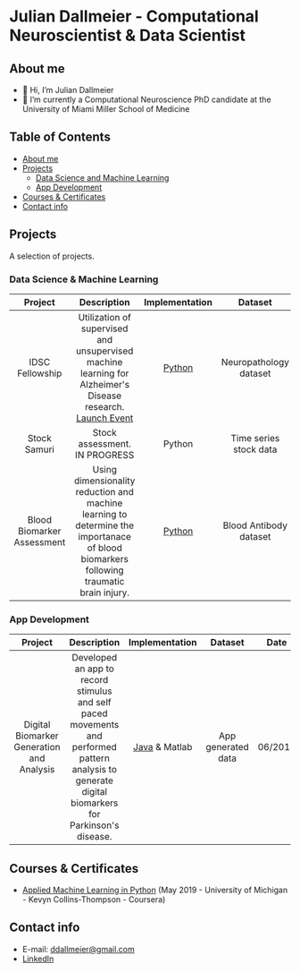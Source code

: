 # Julian Dallmeier - Computational Neuroscientist & Data Scientist 

## About me 
- 👋 Hi, I’m Julian Dallmeier 
- 🌱 I’m currently a Computational Neuroscience PhD candidate at the University of Miami Miller School of Medicine

## Table of Contents 
- [About me](#About-me)
- [Projects](#Projects)
	+ [Data Science and Machine Learning](#Data-Science--Machine-Learning)
	+ [App Development](#App-Development)
- [Courses & Certificates](#Courses--Certificates)
- [Contact info](#Contact-info)

## Projects
A selection of projects. 

### Data Science & Machine Learning
| Project  | Description | Implementation | Dataset | Date |
| :---: | :---: | :---: | :---: | :---: |
| IDSC Fellowship | Utilization of supervised and unsupervised machine learning for Alzheimer's Disease research. [Launch Event](https://idsc.miami.edu/idsc-fellows-capstone-2022/) | [Python](https://github.com/ddallmeier/IDSC-Fellowship-2022/blob/main/IDSC_Full_Presentation.pdf) | Neuropathology dataset | 05/2022 |
| Stock Samuri | Stock assessment. IN PROGRESS | Python | Time series stock data | TBA |
| Blood Biomarker Assessment | Using dimensionality reduction and machine learning to determine the importanace of blood biomarkers following traumatic brain injury. | [Python](https://github.com/ddallmeier/TBI-Blood-Biomarkers/blob/main/TBI_Biomarker.ipynb) | Blood Antibody dataset | 02/2019 |

### App Development
| Project  | Description | Implementation | Dataset | Date |
| :---: | :---: | :---: | :---: | :---: |
| Digital Biomarker Generation and Analysis | Developed an app to record stimulus and self paced movements and performed pattern analysis to generate digital biomarkers for Parkinson's disease. | [Java](https://github.com/ddallmeier/Digital-Biomarkers/tree/main/src) & Matlab | App generated data | 06/2018 |

## Courses & Certificates
- [Applied Machine Learning in Python](https://www.coursera.org/account/accomplishments/verify/AGRT2DL8M4Q6) (May 2019 - University of Michigan - Kevyn Collins-Thompson - Coursera)

## Contact info
- E-mail: ddallmeier@gmail.com
- [LinkedIn](https://www.linkedin.com/in/juliandallmeier/)

<!---
ddallmeier/ddallmeier is a ✨ special ✨ repository because its `README.md` (this file) appears on your GitHub profile.
You can click the Preview link to take a look at your changes.
--->
